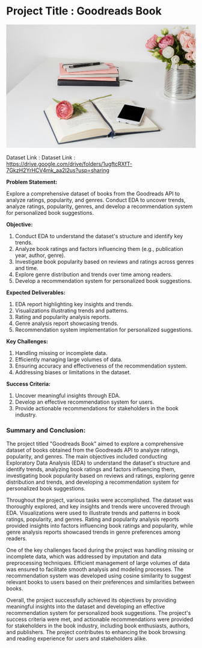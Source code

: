 # **Project Title : Goodreads Book**

![Alt text](https://raw.githubusercontent.com/raviatkumar/Goodreads-Book/main/Images/Books.jpg)


Dataset Link : Dataset Link : https://drive.google.com/drive/folders/1ugftcRXfT-7GkzH2YrHCV4mk_aa2l2us?usp=sharing

**Problem Statement:**

Explore a comprehensive dataset of books from the Goodreads API to analyze ratings, popularity, and genres. Conduct EDA to uncover trends, analyze ratings, popularity, genres, and develop a recommendation system for personalized book suggestions.

**Objective:**

1. Conduct EDA to understand the dataset's structure and identify key trends.
2. Analyze book ratings and factors influencing them (e.g., publication year, author, genre).
3. Investigate book popularity based on reviews and ratings across genres and time.
4. Explore genre distribution and trends over time among readers.
5. Develop a recommendation system for personalized book suggestions.

**Expected Deliverables:**

1. EDA report highlighting key insights and trends.
2. Visualizations illustrating trends and patterns.
3. Rating and popularity analysis reports.
4. Genre analysis report showcasing trends.
5. Recommendation system implementation for personalized suggestions.

**Key Challenges:**

1. Handling missing or incomplete data.
2. Efficiently managing large volumes of data.
3. Ensuring accuracy and effectiveness of the recommendation system.
4. Addressing biases or limitations in the dataset.

**Success Criteria:**

1. Uncover meaningful insights through EDA.
2. Develop an effective recommendation system for users.
3. Provide actionable recommendations for stakeholders in the book industry.

### **Summary and Conclusion:**

The project titled "Goodreads Book" aimed to explore a comprehensive dataset of books obtained from the Goodreads API to analyze ratings, popularity, and genres. The main objectives included conducting Exploratory Data Analysis (EDA) to understand the dataset's structure and identify trends, analyzing book ratings and factors influencing them, investigating book popularity based on reviews and ratings, exploring genre distribution and trends, and developing a recommendation system for personalized book suggestions.

Throughout the project, various tasks were accomplished. The dataset was thoroughly explored, and key insights and trends were uncovered through EDA. Visualizations were used to illustrate trends and patterns in book ratings, popularity, and genres. Rating and popularity analysis reports provided insights into factors influencing book ratings and popularity, while genre analysis reports showcased trends in genre preferences among readers.

One of the key challenges faced during the project was handling missing or incomplete data, which was addressed by imputation and data preprocessing techniques. Efficient management of large volumes of data was ensured to facilitate smooth analysis and modeling processes. The recommendation system was developed using cosine similarity to suggest relevant books to users based on their preferences and similarities between books.

Overall, the project successfully achieved its objectives by providing meaningful insights into the dataset and developing an effective recommendation system for personalized book suggestions. The project's success criteria were met, and actionable recommendations were provided for stakeholders in the book industry, including book enthusiasts, authors, and publishers. The project contributes to enhancing the book browsing and reading experience for users and stakeholders alike.
